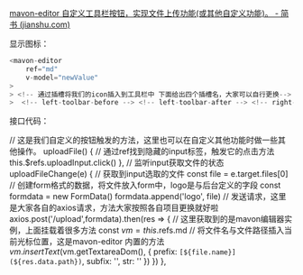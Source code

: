[mavon-editor 自定义工具栏按钮，实现文件上传功能(或其他自定义功能)。 - 简书 (jianshu.com)](https://www.jianshu.com/p/381f7f4d8ad9)

显示图标：

```js
<mavon-editor 
	ref="md" 
	v-model="newValue" 
> 
> <!-- 通过插槽将我们的icon插入到工具栏中 下面给出四个插槽名，大家可以自行更换-->
>  <!-- left-toolbar-before --> <!-- left-toolbar-after --> <!-- right-toolbar-before --> <!-- right-toolbar-after --> <template v-slot:left-toolbar-after> <button type="button" title="文件上传" class="op-icon fa markdown-upload iconfont iconupload" aria-hidden="true" @click="uploadFile" > <!-- 这里用的是element-ui给出的图标 --> <i class="el-icon-upload" /> </button> </template> </mavon-editor> <!-- 在这里放一个隐藏的input，用来选择文件 --> <input ref="uploadInput" style="display: none" type="file" @change="uploadFileChange">
```

接口代码：

// 这是我们自定义的按钮触发的方法，这里也可以在自定义其他功能时做一些其他操作。 uploadFile() { // 通过ref找到隐藏的input标签，触发它的点击方法 this.$refs.uploadInput.click() }, // 监听input获取文件的状态 uploadFileChange(e) { // 获取到input选取的文件 const file = e.target.files[0] // 创建form格式的数据，将文件放入form中，logo是与后台定义的字段 const formdata = new FormData() formdata.append('logo', file) // 发送请求，这里是大家各自的axios请求，方法大家按照各自项目更换就好啦 axios.post('/upload',formdata).then(res => { // 这里获取到的是mavon编辑器实例，上面挂载着很多方法 const $vm = this.$refs.md // 将文件名与文件路径插入当前光标位置，这是mavon-editor 内置的方法 $vm.insertText($vm.getTextareaDom(), { prefix: `[${file.name}](${res.data.path})`, subfix: '', str: '' }) }) },